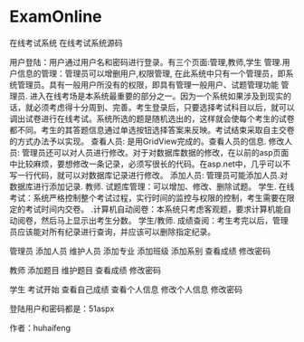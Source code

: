 # ExamOnline
在线考试系统
在线考试系统源码

用户登陆：用户通过用户名和密码进行登录。有三个页面:管理,教师,学生
管理.用户信息的管理：管理员可以增删用户,权限管理, 在此系统中只有一个管理员，即系统管理员。具有一般用户所没有的权限，即具有管理一般用户、试题管理功能
管理员. 进入在线考场是本系统最重要的部分之一。因为一个系统如果涉及到现实的话，就必须考虑得十分周到、完善。考生登录后，只要选择考试科目以后，就可以调出试卷进行在线考试。系统所选的题是随机选出的，这样就会使每个考生的试卷都不同。考生的其答题信息通过单选按钮选择答案来反映。考试结束采取自主交卷的方式办法予以实现。
查看人员: 
是用GridView完成的。查看人员的信息.
           修改人员:
    管理员还可以对人员进行修改。对于对数据库数据的修改，在以前的asp页面中比较麻烦，要想修改一条记录，必须写很长的代码。在asp.net中，几乎可以不写一行代码，就可以对数据库记录进行修改。
   添加人员:
    管理员可能添加人员.对数据库进行添加记录.
   教师.
试题库管理：可以增加、修改、删除试题。
学生.
在线考试：系统严格控制整个考试过程，实行时间的监控与权限的控制，考生需要在限定的考试时间内交卷。 
.计算机自动阅卷：本系统只考虑客观题，要求计算机能自动阅卷，然后马上显示出考生分数。
学生/教师.
成绩查阅：考生考完以后，管理员应该能对所有纪录进行查询，并应该可以删除指定纪录。


管理员
    添加人员
    维护人员
    添加专业
    添加班级
    添加系别
    查看成绩
    修改密码

教师
    添加题目
    维护题目
    查看成绩
    修改密码

学生
    考试开始
    查看自己成绩
    查看个人信息
    修改个人信息
    修改密码


登陆用户和密码都是：51aspx

作者：huhaifeng

